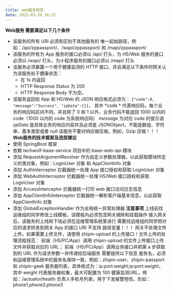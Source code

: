 ```yaml
---
title: web服务规范
date: 2022-03-28 16:22
---
```

**Web服务 需要满足以下几个条件**
- 该服务的所有 URI 必须有区别于其他服务的 唯一起始路径，例如：/api/zppassport/、/wapi/zppassport/ 和 /mapi/zppassport/ 
- 该服务的所有为 App 服务的接口必须以 /api/ 打头，为 H5/Web 服务的接口必须以 /wapi/ 打头，为小程序服务的接口必须以 /mapi/ 打头
- 该服务必须暴露一个用于健康监测的 HTTP 接口，并且满足以下条件时网关认为该服务处于健康状态：
    - 在 1s 内返回
    - HTTP Response Status 为 200
    - HTTP Response Body 不为空。
- 该服务返回给 App 和 H5/Web 的 JSON 响应格式必须为： ``{"code":0, "message":"Success", "zpData":{}}``， 其中
 *code * 代表响应码，每个业务的响应码区间不同，并且除了 0 和 1 以外，业务代码不能返回 1000 以内的 code（1000 以内的 code 为系统响应码）
 *message*  为对应 code 的提示语
 *zpData*  是具体业务的响应内容并且必须是 JSONObject，不能是数组、字符串、基本类型或者 null
该服务不要对响应做压缩，例如，Gzip 压缩！！！
**Web服务的技术框架及选型建议**
- 使用 SpringBoot 框架
- 依赖 techwolf-base-service 项目中的 base-web-api 模块
- 添加  RequestArgumentResolver 作为自定义参数处理器，以此获取模块所定义的类对象，例如：LoginUser 对象 和 AppClientInfo 对象
- 添加 AuthInterceptor 拦截器统一处理 App 接口授权和获取 LoginUser 对象
- 添加 WebAuthInterceptor 拦截器统一处理 H5/Web 接口授权和获取 LoginUser 对象
- 添加  AccessInterceptor 拦截器统一打印 web 接口访问日志信息
- 添加 AppClientInfoInterceptor 拦截器统一解析客户端基本信息，以此获取 AppClientInfo 对象
- 添加 GlobalExceptionHandler 作为全局统一异常处理器
**注意事项**
上线前找运维组的同学修改上线模板，该模板内必须包含网关摘除和挂载操作
接入网关后，该服务的上线和下线必须在运维管理系统里进行
需要找运维组的同学把对应的请求转发到网关
App 的接口 URI 不支持 路径变量！！！
网关不处理文件上传，如果需要上传文件，请使用 zhipin-upload 的上传接口！文件上传的处理流程规范：
前端（H5/PC/App）调用 zhipin-upload 的文件上传接口上传文件并获取对应的 URL；
前端（H5/PC/App）调用业务接口并把第 a 步获取到的 URL 作为请求参数一并传递给后端服务
需要提供以下信息
服务名，必须和运维管理系统中的服务名保持一致，例如：zhipin-user、zhipin-passport 和 zhipin-geek
服务器列表，具体格式为：ip:port:weight;ip:port:weight，其中 weight 代表服务器权重，最大可配置为 100
健康监测URL，例如：/actuator/health
负责人手机号列表，用于下发报警短信，形如：phone1;phone2;phone3